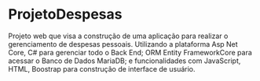 # ProjetoDespesas
Projeto web que visa a construção de uma aplicação para realizar o gerenciamento de despesas pessoais. Utilizando a plataforma Asp Net Core, C# para gerenciar todo o Back End; ORM Entity FrameworkCore para acessar o Banco de Dados MariaDB; e funcionalidades com JavaScript, HTML, Boostrap para construção de interface de usuário.
